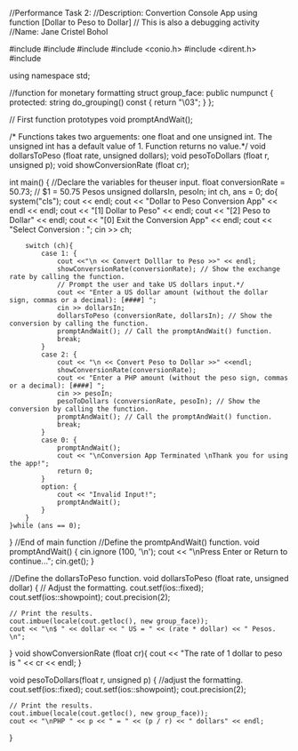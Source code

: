 //Performance Task 2:
//Description: Convertion Console App using function [Dollar to Peso to Dollar]
//              This is also a debugging activity
//Name: Jane Cristel Bohol

#include <iostream>
#include <iomanip>
#include <locale>
#include <conio.h>
#include <dirent.h>
#include <string>

using namespace std;

//function for monetary formatting
struct group_face: public numpunct <char> {
    protected:
        string do_grouping() const { 
            return "\03"; 
            }
};

// First function prototypes
void promptAndWait();

/* Functions takes two arguements: one float and one unsigned int.
    The unsigned int has a default value of 1. Function returns no value.*/
void dollarsToPeso (float rate, unsigned dollars);
void pesoToDollars (float r, unsigned p);
void showConversionRate (float cr);

int main() {
     //Declare the variables for theuser input.
     float conversionRate = 50.73; // $1 = 50.75 Pesos
     unsigned dollarsIn, pesoIn;
     int ch, ans = 0;
    do{
        system("cls");
        cout << endl;
        cout << "Dollar to Peso Conversion App" << endl << endl;
        cout << "[1] Dollar to Peso" << endl;
        cout << "[2] Peso to Dollar" << endl;
        cout << "[0] Exit the Conversion App" << endl;
        cout << "Select Conversion : ";
        cin >> ch;

        switch (ch){
            case 1: {
                cout <<"\n << Convert Dolllar to Peso >>" << endl;
                showConversionRate(conversionRate); // Show the exchange rate by calling the function.
                // Prompt the user and take US dollars input.*/
                cout << "Enter a US dollar amount (without the dollar sign, commas or a decimal): [####] ";
                cin >> dollarsIn;
                dollarsToPeso (conversionRate, dollarsIn); // Show the conversion by calling the function.
                promptAndWait(); // Call the promptAndWait() function.
                break;
            }
            case 2: {
                cout << "\n << Convert Peso to Dollar >>" <<endl;
                showConversionRate(conversionRate);
                cout << "Enter a PHP amount (without the peso sign, commas or a decimal): [####] ";
                cin >> pesoIn;
                pesoToDollars (conversionRate, pesoIn); // Show the conversion by calling the function.
                promptAndWait(); // Call the promptAndWait() function.
                break;
            }
            case 0: {
                promptAndWait();
                cout << "\nConversion App Terminated \nThank you for using the app!";
                return 0;
            }
            option: {
                cout << "Invalid Input!";
                promptAndWait();
            }
        }    
    }while (ans == 0);
} //End of main function
//Define the promtpAndWait() function.
void promptAndWait() {
    cin.ignore (100, '\n');
    cout << "\nPress Enter or Return to continue...";
    cin.get();
}

//Define the dollarsToPeso function.
void dollarsToPeso (float rate, unsigned dollar) {
    // Adjust the formatting.
    cout.setf(ios::fixed);
    cout.setf(ios::showpoint);
    cout.precision(2);

    // Print the results.
    cout.imbue(locale(cout.getloc(), new group_face));
    cout << "\n$ " << dollar << " US = " << (rate * dollar) << " Pesos. \n";
}
void showConversionRate (float cr){
    cout << "The rate of 1 dollar to peso is " << cr << endl;
}

void pesoToDollars(float r, unsigned p) {
    //adjust the formatting.
    cout.setf(ios::fixed);
    cout.setf(ios::showpoint);
    cout.precision(2);

    // Print the results.
    cout.imbue(locale(cout.getloc(), new group_face));
    cout << "\nPHP " << p << " = " << (p / r) << " dollars" << endl;
}
